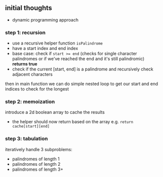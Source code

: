 ## initial thoughts
- dynamic programming approach
### step 1: recursion
- use a recursive helper function `isPalindrome`
- have a start index and end index
- base case: check if `start >= end` (checks for single character palindromes or if we've reached the end and it's still palindromic) **returns true**
- check if the current [start, end] is a palindrome and recursively check adjacent characters

then in main function we can do simple nested loop to get our start and end indices to check for the longest

### step 2: memoization
introduce a 2d boolean array to cache the results
- the helper should now return based on the array e.g. `return cache[start][end]`

### step 3: tabulation
iteratively handle 3 subproblems:
- palindromes of length 1
- palindromes of length 2
- palindromes of length 3+